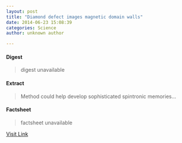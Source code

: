 ```yaml
---
layout: post
title: "Diamond defect images magnetic domain walls"
date: 2014-06-23 15:08:39
categories: Science
author: unknown author

---
```



#### Digest
>digest unavailable

#### Extract
>Method could help develop sophisticated spintronic memories...

#### Factsheet
>factsheet unavailable

[Visit Link](http://feedproxy.google.com/~r/PhysicsWorld/~3/mD-_gEy5dZw/diamond-defect-images-magnetic-domain-walls)


